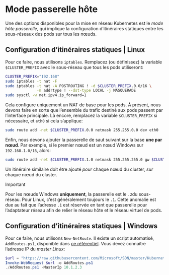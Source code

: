 # <a name="host-gateway-mode"></a>Mode passerelle hôte #
Une des options disponibles pour la mise en réseau Kubernetes est le *mode hôte passerelle*, qui implique la configuration d’itinéraires statiques entre les sous-réseaux des pods sur tous les nœuds.


## <a name="configuring-static-routes--linux"></a>Configuration d’itinéraires statiques | Linux ##
Pour ce faire, nous utilisons `iptables`. Remplacez (ou définissez) la variable `$CLUSTER_PREFIX` avec le sous-réseau que tous les pods utiliseront:

```bash
CLUSTER_PREFIX="192.168"
sudo iptables -t nat -F
sudo iptables -t nat -A POSTROUTING ! -d $CLUSTER_PREFIX.0.0/16 \
              -m addrtype ! --dst-type LOCAL -j MASQUERADE
sudo sysctl -w net.ipv4.ip_forward=1
```

Cela configure uniquement un NAT de base pour les pods. À présent, nous devons faire en sorte que l’ensemble du trafic destiné aux pods passent par l’interface principale. Là encore, remplacez la variable `$CLUSTER_PREFIX` si nécessaire, et `eth0` si cela s’applique:

```bash
sudo route add -net $CLUSTER_PREFIX.0.0 netmask 255.255.0.0 dev eth0
```

Enfin, nous devons ajouter la passerelle de saut suivant sur la base **une par nœud**. Par exemple, si le premier nœud est un nœud Windows sur `192.168.1.0/16`, alors:

```bash
sudo route add -net $CLUSTER_PREFIX.1.0 netmask 255.255.255.0 gw $CLUSTER_PREFIX.1.2 dev eth0
```

Un itinéraire similaire doit être ajouté *pour* chaque nœud du cluster, *sur* chaque nœud du cluster.


<a name="explanation-2-suffix"></a>
> [!Important]  
> Pour les nœuds Windows **uniquement**, la passerelle est le `.2`du sous-réseau. Pour Linux, c’est généralement toujours le `.1`. Cette anomalie est due au fait que l’adresse `.1` est réservée en tant que passerelle pour l’adaptateur réseau afin de relier le réseau hôte et le réseau virtuel de pods.


## <a name="configuring-static-routes--windows"></a>Configuration d’itinéraires statiques | Windows ##
Pour ce faire, nous utilisons `New-NetRoute`. Il existe un script automatisé, `AddRoutes.ps1`, disponible dans [ce référentiel](https://github.com/Microsoft/SDN/blob/master/Kubernetes/windows/AddRoutes.ps1). Vous devez connaître l’adresse IP du *master Linux*:

```powershell
$url = "https://raw.githubusercontent.com/Microsoft/SDN/master/Kubernetes/windows/AddRoutes.ps1"
Invoke-WebRequest $url -o AddRoutes.ps1
./AddRoutes.ps1 -MasterIp 10.1.2.3
```
